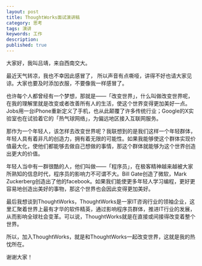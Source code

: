```yaml
---
layout: post
title: ThoughtWorks面试演讲稿
category: 思考
tags: 演讲
keywords: 工作
description:
published: true
---
```


大家好，我叫吕靖，来自西南交大。

最近天气转凉，我也不幸因此感冒了， 所以声音有点嘶哑，讲得不好也请大家见谅。大家也要及时添加衣服，不要像我一样感冒了。

也许每个人都曾经有一个梦想，那就是——「改变世界」，什么叫做改变世界呢，在我的理解里就是改变或者改善所有人的生活，使这个世界变得更加美好一点。Jobs用一台iPhone重新定义了手机，也从此颠覆了许多传统行业；Google的X实验室也在试验着它的「热气球网络」，为偏远地区接入互联网服务。

那作为一个年轻人，该怎样去改变世界呢？我联想到的是我们这样一个年轻群体，年轻人具有着非凡的创造力，拥有着无限的可能性。如果我能够使这个群体实现价值最大化，使他们都能够去做自己想做的事情，那这个群体就能够为这个世界创造出更大的价值。

年轻人当中有一群很酷的人，他们叫做——「程序员」，在极客精神越来越被大家所熟知的信息时代，程序员的影响力不可谓不大。Bill Gate创造了微软，Mark Zuckerberg创造出了他的facebook。如果我们能使更多年轻人学习编程，更好更容易地创造出美好的事物，那这个世界也会因此变得更加美好。

最后我想谈到ThoughtWorks，ThoughtWorks是一家IT咨询行业的领袖企业，这里汇聚着世界上最有才华的软件精英，通过影响程序员群体，推进IT行业的发展，从而影响全球社会变革。可以说，ThoughtWorks就是在直接或间接得改变着整个世界。

所以，加入ThoughtWorks，就是和ThoughtWorks一起改变世界，这就是我的热忱所在。

谢谢大家！
